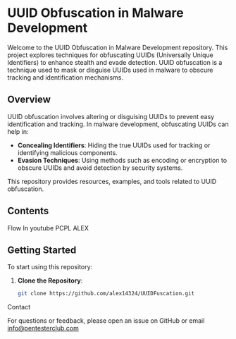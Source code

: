 # UUID Obfuscation in Malware Development

Welcome to the UUID Obfuscation in Malware Development repository. This project explores techniques for obfuscating UUIDs (Universally Unique Identifiers) to enhance stealth and evade detection. UUID obfuscation is a technique used to mask or disguise UUIDs used in malware to obscure tracking and identification mechanisms.

## Overview

UUID obfuscation involves altering or disguising UUIDs to prevent easy identification and tracking. In malware development, obfuscating UUIDs can help in:

- **Concealing Identifiers**: Hiding the true UUIDs used for tracking or identifying malicious components.
- **Evasion Techniques**: Using methods such as encoding or encryption to obscure UUIDs and avoid detection by security systems.

This repository provides resources, examples, and tools related to UUID obfuscation.

## Contents

Flow In youtube PCPL ALEX

## Getting Started

To start using this repository:

1. **Clone the Repository**:
   ```bash
   git clone https://github.com/alex14324/UUIDFuscation.git

Contact

For questions or feedback, please open an issue on GitHub or email info@pentesterclub.com
